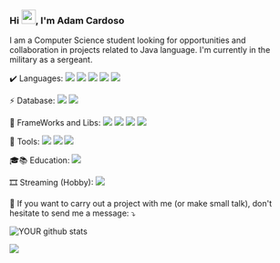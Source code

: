 ### Hi <img src="https://camo.githubusercontent.com/e8e7b06ecf583bc040eb60e44eb5b8e0ecc5421320a92929ce21522dbc34c891/68747470733a2f2f6d656469612e67697068792e636f6d2f6d656469612f6876524a434c467a6361737252346961377a2f67697068792e676966" width="25px" data-canonical-src="https://media.giphy.com/media/hvRJCLFzcasrR4ia7z/giphy.gif" style="max-width:100%;">, I'm Adam Cardoso
I am a Computer Science student looking for opportunities and collaboration in projects related to Java language. I'm currently in the military as a sergeant.

✔️ Languages: <img src= "https://img.shields.io/badge/Java-ED8B00?style=for-the-badge&logo=java&logoColor=white"/> <img src= "https://img.shields.io/badge/JavaScript-F7DF1E?style=for-the-badge&logo=javascript&logoColor=black"/> <img src="https://img.shields.io/badge/Python-3776AB?style=for-the-badge&logo=python&logoColor=white" /> <img src= "https://img.shields.io/badge/HTML5-E34F26?style=for-the-badge&logo=html5&logoColor=white"/> <img src= "https://img.shields.io/badge/CSS3-1572B6?style=for-the-badge&logo=css3&logoColor=white"/>

⚡ Database: <img src="https://img.shields.io/badge/MySQL-00000F?style=for-the-badge&logo=mysql&logoColor=white" /> <img src="https://img.shields.io/badge/PostgreSQL-316192?style=for-the-badge&logo=postgresql&logoColor=white" />

🦄 FrameWorks and Libs: <img src="https://img.shields.io/badge/Bootstrap-563D7C?style=for-the-badge&logo=bootstrap&logoColor=white" /> <img src="https://img.shields.io/badge/Django-092E20?style=for-the-badge&logo=django&logoColor=green" /> <img src="https://img.shields.io/badge/-materialize--css-ff69b4?style=for-the-badge&logo=materialize--css&logoColor=white" /> <img src="https://img.shields.io/badge/Spring-6DB33F?style=for-the-badge&logo=spring&logoColor=white" /> <img src="" />

💼 Tools: <img src="https://img.shields.io/badge/Visual_Studio_Code-0078D4?style=for-the-badge&logo=visual%20studio%20code&logoColor=white" /> <img src="https://img.shields.io/badge/pycharm-143?style=for-the-badge&logo=pycharm&logoColor=black&color=black&labelColor=green" /> <img src="https://img.shields.io/badge/IntelliJIDEA-000000.svg?style=for-the-badge&logo=intellij-idea&logoColor=white" />

🎓📚 Education: <img src="https://img.shields.io/badge/Udemy-EC5252?style=for-the-badge&logo=Udemy&logoColor=white" /> <img src="" />

🎞 Streaming (Hobby): [<img src="https://img.shields.io/badge/Twitch-9146FF?style=for-the-badge&logo=twitch&logoColor=white" />](https://www.twitch.tv/infantry0701)

💌 If you want to carry out a project with me (or make small talk), don't hesitate to send me a message: ⤵️


![YOUR github stats](https://github-readme-stats.vercel.app/api?username=adamcardoso)

[<img src="https://img.shields.io/badge/linkedin-%230077B5.svg?&style=for-the-badge&logo=linkedin&logoColor=white" />](https://www.linkedin.com/in/adam-júnior-cardoso-142a61ab/)

<img src="" />
